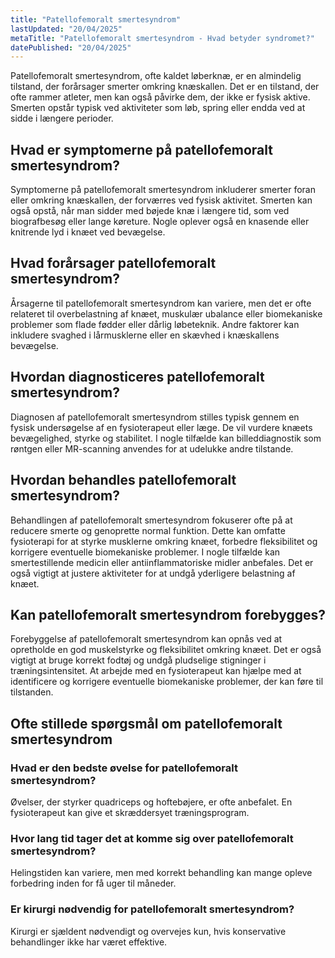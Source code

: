 ```yaml
---
title: "Patellofemoralt smertesyndrom"
lastUpdated: "20/04/2025"
metaTitle: "Patellofemoralt smertesyndrom - Hvad betyder syndromet?"
datePublished: "20/04/2025"
---
```


Patellofemoralt smertesyndrom, ofte kaldet løberknæ, er en almindelig tilstand, der forårsager smerter omkring knæskallen. Det er en tilstand, der ofte rammer atleter, men kan også påvirke dem, der ikke er fysisk aktive. Smerten opstår typisk ved aktiviteter som løb, spring eller endda ved at sidde i længere perioder.

## Hvad er symptomerne på patellofemoralt smertesyndrom?

Symptomerne på patellofemoralt smertesyndrom inkluderer smerter foran eller omkring knæskallen, der forværres ved fysisk aktivitet. Smerten kan også opstå, når man sidder med bøjede knæ i længere tid, som ved biografbesøg eller lange køreture. Nogle oplever også en knasende eller knitrende lyd i knæet ved bevægelse.

## Hvad forårsager patellofemoralt smertesyndrom?

Årsagerne til patellofemoralt smertesyndrom kan variere, men det er ofte relateret til overbelastning af knæet, muskulær ubalance eller biomekaniske problemer som flade fødder eller dårlig løbeteknik. Andre faktorer kan inkludere svaghed i lårmusklerne eller en skævhed i knæskallens bevægelse.

## Hvordan diagnosticeres patellofemoralt smertesyndrom?

Diagnosen af patellofemoralt smertesyndrom stilles typisk gennem en fysisk undersøgelse af en fysioterapeut eller læge. De vil vurdere knæets bevægelighed, styrke og stabilitet. I nogle tilfælde kan billeddiagnostik som røntgen eller MR-scanning anvendes for at udelukke andre tilstande.

## Hvordan behandles patellofemoralt smertesyndrom?

Behandlingen af patellofemoralt smertesyndrom fokuserer ofte på at reducere smerte og genoprette normal funktion. Dette kan omfatte fysioterapi for at styrke musklerne omkring knæet, forbedre fleksibilitet og korrigere eventuelle biomekaniske problemer. I nogle tilfælde kan smertestillende medicin eller antiinflammatoriske midler anbefales. Det er også vigtigt at justere aktiviteter for at undgå yderligere belastning af knæet.

## Kan patellofemoralt smertesyndrom forebygges?

Forebyggelse af patellofemoralt smertesyndrom kan opnås ved at opretholde en god muskelstyrke og fleksibilitet omkring knæet. Det er også vigtigt at bruge korrekt fodtøj og undgå pludselige stigninger i træningsintensitet. At arbejde med en fysioterapeut kan hjælpe med at identificere og korrigere eventuelle biomekaniske problemer, der kan føre til tilstanden.

## Ofte stillede spørgsmål om patellofemoralt smertesyndrom

### Hvad er den bedste øvelse for patellofemoralt smertesyndrom?

Øvelser, der styrker quadriceps og hoftebøjere, er ofte anbefalet. En fysioterapeut kan give et skræddersyet træningsprogram.

### Hvor lang tid tager det at komme sig over patellofemoralt smertesyndrom?

Helingstiden kan variere, men med korrekt behandling kan mange opleve forbedring inden for få uger til måneder.

### Er kirurgi nødvendig for patellofemoralt smertesyndrom?

Kirurgi er sjældent nødvendigt og overvejes kun, hvis konservative behandlinger ikke har været effektive.
